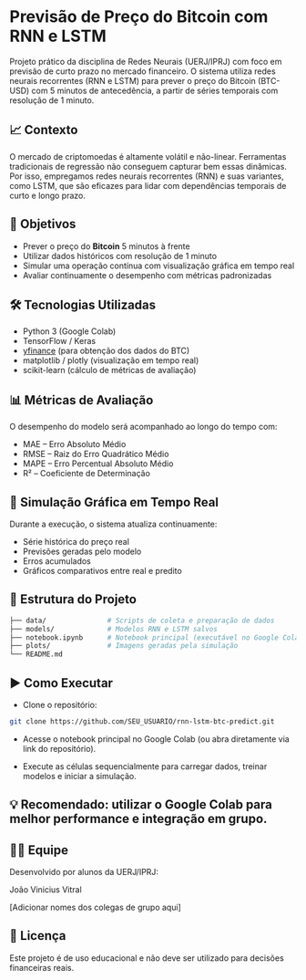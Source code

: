 # Previsão de Preço do Bitcoin com RNN e LSTM

Projeto prático da disciplina de Redes Neurais (UERJ/IPRJ) com foco em previsão de curto prazo no mercado financeiro. O sistema utiliza redes neurais recorrentes (RNN e LSTM) para prever o preço do Bitcoin (BTC-USD) com 5 minutos de antecedência, a partir de séries temporais com resolução de 1 minuto.

## 📈 Contexto

O mercado de criptomoedas é altamente volátil e não-linear. Ferramentas tradicionais de regressão não conseguem capturar bem essas dinâmicas. Por isso, empregamos redes neurais recorrentes (RNN) e suas variantes, como LSTM, que são eficazes para lidar com dependências temporais de curto e longo prazo.

## 🎯 Objetivos

- Prever o preço do **Bitcoin** 5 minutos à frente
- Utilizar dados históricos com resolução de 1 minuto
- Simular uma operação contínua com visualização gráfica em tempo real
- Avaliar continuamente o desempenho com métricas padronizadas

## 🛠 Tecnologias Utilizadas

- Python 3 (Google Colab)
- TensorFlow / Keras
- [yfinance](https://pypi.org/project/yfinance/) (para obtenção dos dados do BTC)
- matplotlib / plotly (visualização em tempo real)
- scikit-learn (cálculo de métricas de avaliação)

## 📊 Métricas de Avaliação

O desempenho do modelo será acompanhado ao longo do tempo com:

- MAE – Erro Absoluto Médio
- RMSE – Raiz do Erro Quadrático Médio
- MAPE – Erro Percentual Absoluto Médio
- R² – Coeficiente de Determinação

## 🔄 Simulação Gráfica em Tempo Real

Durante a execução, o sistema atualiza continuamente:

- Série histórica do preço real
- Previsões geradas pelo modelo
- Erros acumulados
- Gráficos comparativos entre real e predito

## 📁 Estrutura do Projeto

```bash
├── data/               # Scripts de coleta e preparação de dados
├── models/             # Modelos RNN e LSTM salvos
├── notebook.ipynb      # Notebook principal (executável no Google Colab)
├── plots/              # Imagens geradas pela simulação
└── README.md
```

##  ▶️ Como Executar
- Clone o repositório:

```bash
git clone https://github.com/SEU_USUARIO/rnn-lstm-btc-predict.git
```

- Acesse o notebook principal no Google Colab (ou abra diretamente via link do repositório).

- Execute as células sequencialmente para carregar dados, treinar modelos e iniciar a simulação.

## 💡 Recomendado: utilizar o Google Colab para melhor performance e integração em grupo.

## 👨‍💻 Equipe
Desenvolvido por alunos da UERJ/IPRJ:

João Vinicius Vitral

[Adicionar nomes dos colegas de grupo aqui]

## 📌 Licença
Este projeto é de uso educacional e não deve ser utilizado para decisões financeiras reais.
